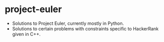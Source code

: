 # project-euler
- Solutions to Project Euler, currently mostly in Python.
- Solutions to certain problems with constraints specific to HackerRank given in C++.
